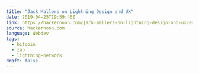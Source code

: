 ```yaml
---
title: "Jack Mallers on Lightning Design and UX"
date: 2019-04-25T19:59:46Z
link: https://hackernoon.com/jack-mallers-on-lightning-design-and-ux-e2ad140a148?source=rss----3a8144eabfe3---4
source: hackernoon.com
language: Webdev
tags:
  - bitcoin
  - zap
  - lightning-network
draft: false
---
```

